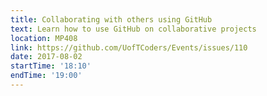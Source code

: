 ```yaml
---
title: Collaborating with others using GitHub
text: Learn how to use GitHub on collaborative projects
location: MP408
link: https://github.com/UofTCoders/Events/issues/110
date: 2017-08-02
startTime: '18:10'
endTime: '19:00'
---
```

